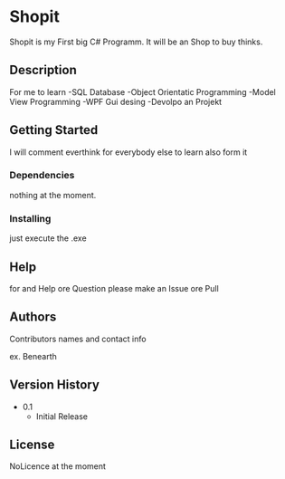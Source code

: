 # Shopit
Shopit is my First big C# Programm. It will be an Shop to buy thinks. 

## Description

For me to learn
-SQL Database
-Object Orientatic Programming
-Model View Programming
-WPF Gui desing
-Devolpo an Projekt


## Getting Started
I will comment everthink for everybody else to learn also form it

### Dependencies

nothing at the moment.

### Installing

just execute the .exe

## Help
for and Help ore Question please make an Issue ore Pull

## Authors

Contributors names and contact info

ex. Benearth 

## Version History

* 0.1
    * Initial Release

## License
NoLicence at the moment

